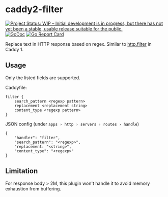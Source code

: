 # caddy2-filter

[![Project Status: WIP – Initial development is in progress, but there has not yet been a stable, usable release suitable for the public.](https://www.repostatus.org/badges/latest/wip.svg)](https://www.repostatus.org/#wip)
[![GoDoc](http://img.shields.io/badge/godoc-reference-blue.svg)](https://godoc.org/gopkg.in/sjtug/caddy2-filter)
[![Go Report Card](https://goreportcard.com/badge/github.com/sjtug/caddy2-filter)](https://goreportcard.com/report/github.com/sjtug/caddy2-filter)

Replace text in HTTP response based on regex. Similar to [http.filter](https://caddyserver.com/v1/docs/http.filter) in Caddy 1.

## Usage

Only the listed fields are supported.


Caddyfile:
```
filter {
    search_pattern <regexp pattern>
    replacement <replacement string>
    content_type <regexp pattern>
}
```

JSON config (under `apps › http › servers › routes › handle`)
```
{
    "handler": "filter",
    "search_pattern": "<regexp>",
    "replacement: "<string>",
    "content_type": "<regexp>"
}
```

## Limitation

For response body > 2M, this plugin won't handle it to avoid memory exhaustion from buffering.
